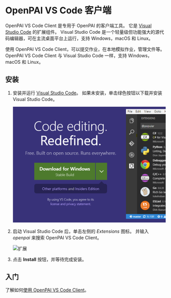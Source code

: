 # OpenPAI VS Code 客户端

OpenPAI VS Code Client 是专用于 OpenPAI 的客户端工具。 它是 [Visual Studio Code](https://code.visualstudio.com/) 的扩展组件。 Visual Studio Code 是一个轻量级但功能强大的源代码编辑器，可在主流桌面平台上运行，支持 Windows，macOS 和 Linux。

使用 OpenPAI VS Code Client，可以提交作业，在本地模拟作业，管理文件等。 OpenPAI VS Code Client 与 Visual Studio Code 一样，支持 Windows，macOS 和 Linux。

## 安装

1. 安装并运行 [Visual Studio Code](https://code.visualstudio.com)。 如果未安装，单击绿色按钮以下载并安装 Visual Studio Code。
    
    ![下载 VS Code](assets/download_vscode.png)

2. 启动 Visual Studio Code 后，单击左侧的 *Extensions* 图标。 并输入 *openpai* 来搜索 OpenPAI VS Code Client。
    
    ![扩展](assets/ext-install-1.png)

3. 点击 **Install** 按钮，并等待完成安装。

## 入门

了解如何[使用 OpenPAI VS Code Client](./README.md)。
